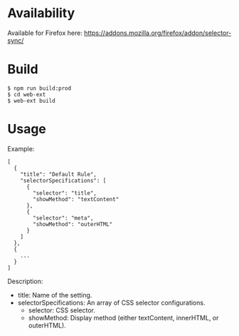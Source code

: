 # Availability

Available for Firefox here: https://addons.mozilla.org/firefox/addon/selector-sync/


# Build

```
$ npm run build:prod
$ cd web-ext
$ web-ext build
```

# Usage

Example:
```
[
  {
    "title": "Default Rule",
    "selectorSpecifications": [
      {
        "selector": "title",
        "showMethod": "textContent"
      },
      {
        "selector": "meta",
        "showMethod": "outerHTML"
      }
    ]
  },
  {
    ...
  }
]
```

Description:

- title: Name of the setting.
- selectorSpecifications: An array of CSS selector configurations.
  - selector: CSS selector.
  - showMethod: Display method (either textContent, innerHTML, or outerHTML).
